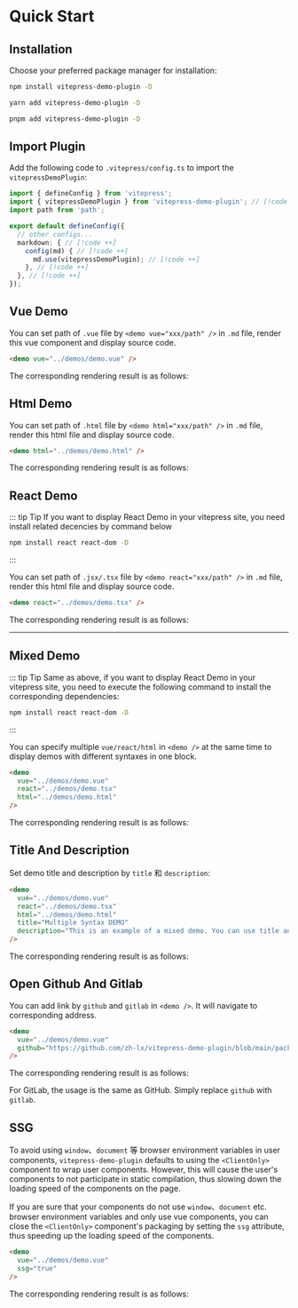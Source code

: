 # Quick Start

## Installation

Choose your preferred package manager for installation:

```bash
npm install vitepress-demo-plugin -D
```

```bash
yarn add vitepress-demo-plugin -D
```

```bash
pnpm add vitepress-demo-plugin -D
```

## Import Plugin

Add the following code to `.vitepress/config.ts` to import the `vitepressDemoPlugin`:

```ts
import { defineConfig } from 'vitepress';
import { vitepressDemoPlugin } from 'vitepress-demo-plugin'; // [!code ++]
import path from 'path';

export default defineConfig({
  // other configs...
  markdown: { // [!code ++]
    config(md) { // [!code ++]
      md.use(vitepressDemoPlugin); // [!code ++]
    }, // [!code ++]
  }, // [!code ++]
});
```

## Vue Demo

You can set path of `.vue` file by `<demo vue="xxx/path" />` in `.md` file, render this vue component and display source code.

```html
<demo vue="../demos/demo.vue" />
```

The corresponding rendering result is as follows:

<demo vue="../demos/demo.vue" />

## Html Demo

You can set path of `.html` file by `<demo html="xxx/path" />` in `.md` file, render this html file and display source code.

```html
<demo html="../demos/demo.html" />
```

The corresponding rendering result is as follows:

<demo html="../demos/demo.html" />

## React Demo

::: tip Tip
If you want to display React Demo in your vitepress site, you need install related decencies by command below


```bash
npm install react react-dom -D
```
:::

You can set path of `.jsx/.tsx` file by `<demo react="xxx/path" />` in `.md` file, render this html file and display source code.

```html
<demo react="../demos/demo.tsx" />
```

The corresponding rendering result is as follows:

<demo react="../demos/demo.tsx" />

<hr />

## Mixed Demo

::: tip Tip
Same as above, if you want to display React Demo in your vitepress site, you need to execute the following command to install the corresponding dependencies:

```bash
npm install react react-dom -D
```

:::

You can specify multiple `vue/react/html` in `<demo />` at the same time to display demos with different syntaxes in one block.

```html
<demo
  vue="../demos/demo.vue"
  react="../demos/demo.tsx"
  html="../demos/demo.html"
/>
```

The corresponding rendering result is as follows:

<demo
  vue="../demos/demo.vue"
  react="../demos/demo.tsx"
  html="../demos/demo.html"
/>

## Title And Description

Set demo title and description by `title` 和 `description`:

```html
<demo
  vue="../demos/demo.vue"
  react="../demos/demo.tsx"
  html="../demos/demo.html"
  title="Multiple Syntax DEMO"
  description="This is an example of a mixed demo. You can use title and description to specify the title and description of the demo."
/>
```

The corresponding rendering result is as follows:

<demo
  vue="../demos/demo.vue"
  react="../demos/demo.tsx"
  html="../demos/demo.html"
  title="Multiple Syntax DEMO"
  description="This is an example of a mixed demo. You can use title and description to specify the title and description of the demo."
/>

## Open Github And Gitlab

You can add link by `github` and `gitlab` in `<demo />`. It will navigate to corresponding address.

```html
<demo
  vue="../demos/demo.vue"
  github="https://github.com/zh-lx/vitepress-demo-plugin/blob/main/packages/docs/demos/demo.vue" 
/>  
```

The corresponding rendering result is as follows:

<demo
  vue="../demos/demo.vue"
  github="https://github.com/zh-lx/vitepress-demo-plugin/blob/main/packages/docs/demos/demo.vue" 
/>

For GitLab, the usage is the same as GitHub. Simply replace `github` with `gitlab`.

## SSG

To avoid using `window`、`document` 等 browser environment variables in user components, `vitepress-demo-plugin` defaults to using the `<ClientOnly>` component to wrap user components. However, this will cause the user's components to not participate in static compilation, thus slowing down the loading speed of the components on the page.

If you are sure that your components do not use `window`、`document` etc. browser environment variables and only use vue components, you can close the `<ClientOnly>` component's packaging by setting the `ssg` attribute, thus speeding up the loading speed of the components.

```html
<demo
  vue="../demos/demo.vue"
  ssg="true"
/>  
```

The corresponding rendering result is as follows:

<demo
  vue="../demos/demo.vue"
  ssg="true"
/>

